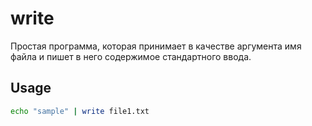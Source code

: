 # write

Простая программа, которая принимает в качестве аргумента имя файла и пишет в него содержимое стандартного ввода.

## Usage

```bash
echo "sample" | write file1.txt
```
